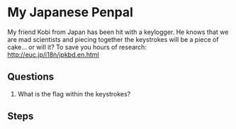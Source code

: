 # My Japanese Penpal
My friend Kobi from Japan has been hit with a keylogger. He knows that we are mad scientists and piecing together the keystrokes will be a piece of cake... or will it? To save you hours of research: http://euc.jp/i18n/jpkbd.en.html

## Questions
1. What is the flag within the keystrokes?


## Steps
